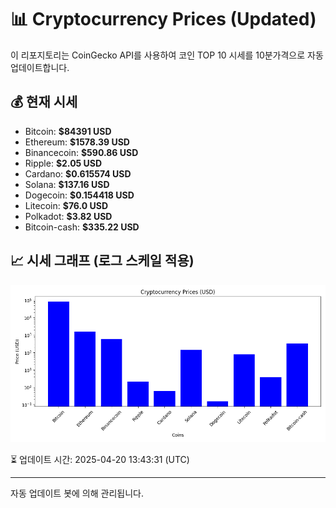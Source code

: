 
# 📊 Cryptocurrency Prices (Updated)

이 리포지토리는 CoinGecko API를 사용하여 코인 TOP 10 시세를 10분가격으로 자동 업데이트합니다.

## 💰 현재 시세
- Bitcoin: **$84391 USD**
- Ethereum: **$1578.39 USD**
- Binancecoin: **$590.86 USD**
- Ripple: **$2.05 USD**
- Cardano: **$0.615574 USD**
- Solana: **$137.16 USD**
- Dogecoin: **$0.154418 USD**
- Litecoin: **$76.0 USD**
- Polkadot: **$3.82 USD**
- Bitcoin-cash: **$335.22 USD**

## 📈 시세 그래프 (로그 스케일 적용)
![Crypto Prices](crypto_prices.png)

⏳ 업데이트 시간: 2025-04-20 13:43:31 (UTC)

---
자동 업데이트 봇에 의해 관리됩니다.
